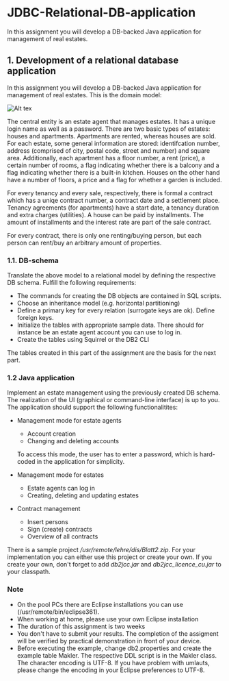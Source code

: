 # JDBC-Relational-DB-application
In this assignment you will develop a DB-backed Java application for management of real estates.

## 1. Development of a relational database application

In this assignment you will develop a DB-backed Java application for management of real estates. This is the domain model:

![Alt tex](/img.jpg)

The central entity is an estate agent that manages estates. It has a unique login name as well as a password.
There are two basic types of estates: houses and apartments. Apartments are rented, whereas houses are sold. 
For each estate, some general information are stored: identifcation number, address (comprised of city, postal code, street and number) and square area. 
Additionally, each apartment has a floor number, a rent (price), a certain number of rooms, a flag indicating whether there is a balcony and a flag indicating whether there is a built-in kitchen. 
Houses on the other hand have a number of floors, a price and a flag for whether a garden is included.

For every tenancy and every sale, respectively, there is formal a contract which has a uniqe contract number, a contract date and a settlement place. Tenancy agreements (for apartments) have a start date, a tenancy duration and extra charges (utilities). 
A house can be paid by installments. 
The amount of installments and the interest rate are part of the sale contract.

For every contract, there is only one renting/buying person, but each person can rent/buy an arbitrary amount of properties.

### 1.1. DB-schema

Translate the above model to a relational model by defining the respective DB schema. Fulfill the following requirements:
- The commands for creating the DB objects are contained in SQL scripts.
- Choose an inheritance model (e.g. horizontal partitioning)
- Define a primary key for every relation (surrogate keys are ok). Define foreign keys.
- Initialize the tables with appropriate sample data. There should for instance be an estate agent account you can use to log in.
- Create the tables using Squirrel or the DB2 CLI

The tables created in this part of the assignment are the basis for the next part.

### 1.2 Java application
Implement an estate management using the previously created DB schema. The realization of the UI (graphical or command-line interface) is up to you.
The application should support the following functionalitites:
- Management mode for estate agents
  - Account creation
  - Changing and deleting accounts

  To access this mode, the user has to enter a password, which is hard-coded in the application for simplicity.

- Management mode for estates
  - Estate agents can log in
  - Creating, deleting and updating estates
  
- Contract management
  - Insert persons
  - Sign (create) contracts
  - Overview of all contracts

There is a sample project */usr/remote/lehre/dis/Blatt2.zip*. For your implementation you can either use this project or create your own. If you create your own, don't forget to add *db2jcc.jar* and *db2jcc_licence_cu.jar* to your classpath.

### Note
- On the pool PCs there are Eclipse installations you can use (/usr/remote/bin/eclipse361).
- When working at home, please use your own Eclipse installation
- The duration of this assignment is two weeks
- You don't have to submit your results. The completion of the assigment will be verified by practical demonstration in front of your device.
- Before executing the example, change db2.properties and create the example table Makler. The respective DDL script is in the Makler class. The character encoding is UTF-8. If you have problem with umlauts, please change the encoding in your Eclipse preferences to UTF-8.
